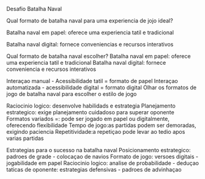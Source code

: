 Desafio Batalha Naval 

Qual formato de batalha naval para uma experiencia de jojo ideal? 

Batalha naval em papel: oferece uma experiencia tatil e tradicional 

Batalha naval digital: fornece conveniencias e recursos interativos 


Qual formato de batalha naval escolher? 
Batalha naval em papel: oferece uma experiencia tatil e tradicional 
Batalha naval digital: fornece conveniencia e recursos interativos 

Interaçao manual - Acessibilidade tatil = formato de papel 
Interaçao automatizada - acessibilidade digital = formato digital
Olhar os formatos de jogo de batalha naval para escolher o estilo de jogo

Raciocinio logico: desenvolve habilidads e estrategia
Planejamento estrategico: exige planejamento cuidadoso para superar oponente 
Formatos variados =: pode ser jogado em papel ou digitalmente, oferecendo flexibilidade 
Tempo de jogo:as partidas podem ser demoradas, exigindo paciencia 
Repetitividade:a repetiçao pode levar ao tedio apos varias partidas 

Estrategias para o sucesso na batalha naval
Posicionamento estrategico: padroes de grade - colocaçao de navios 
Formato de jogo: versoes digitais - jogabilidade em papel
Raciocinio logico: analise de probabilidade - deduçao 
taticas de oponente: estrategias defensivas - padroes de advinhaçao 



